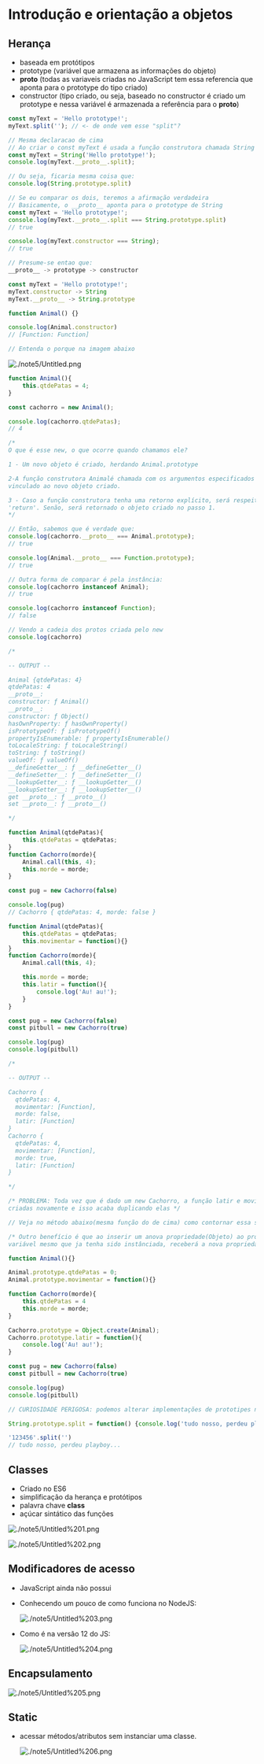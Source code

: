 # Introdução e orientação a objetos

## Herança

- baseada em protótipos
- prototype (variável que armazena as informações do objeto)
- __proto__ (todas as variaveis criadas no JavaScript tem essa referencia que aponta para o prototype do tipo criado)
- constructor (tipo criado, ou seja, baseado no constructor é criado um prototype e nessa variável  é armazenada a referência para o __proto__)

```jsx
const myText = 'Hello prototype!';
myText.split(''); // <- de onde vem esse "split"?

// Mesma declaracao de cima
// Ao criar o const myText é usada a função construtora chamada String e toda função construtora possui um prototype atrelado a ela e a referência do __proto__ nela
const myText = String('Hello prototype!');
console.log(myText.__proto__.split);

// Ou seja, ficaria mesma coisa que:
console.log(String.prototype.split)

// Se eu comparar os dois, teremos a afirmação verdadeira
// Basicamente, o __proto__ aponta para o prototype de String
const myText = 'Hello prototype!';
console.log(myText.__proto__.split === String.prototype.split)
// true

console.log(myText.constructor === String);
// true

// Presume-se entao que:
__proto__ -> prototype -> constructor

const myText = 'Hello prototype!';
myText.constructor -> String
myText.__proto__ -> String.prototype
```

```jsx
function Animal() {}

console.log(Animal.constructor)
// [Function: Function]

// Entenda o porque na imagem abaixo
```

![./note5/Untitled.png](https://github.com/vdonoladev/aprendendo-programacao/blob/master/Digital%20Innovation%20One/JavaScript%20ES6%20essencial/Recursos/note5/Untitled.png)

```jsx
function Animal(){
	this.qtdePatas = 4;
}

const cachorro = new Animal();

console.log(cachorro.qtdePatas);
// 4

/*
O que é esse new, o que ocorre quando chamamos ele?

1 - Um novo objeto é criado, herdando Animal.prototype

2-A função construtora Animalé chamada com os argumentos especificados e com o '"this'
vinculado ao novo objeto criado.

3 - Caso a função construtora tenha uma retorno explícito, será respeitado o seu
'return'. Senão, será retornado o objeto criado no passo 1.
*/

// Então, sabemos que é verdade que:
console.log(cachorro.__proto__ === Animal.prototype);
// true

console.log(Animal.__proto__ === Function.prototype);
// true

// Outra forma de comparar é pela instância:
console.log(cachorro instanceof Animal);
// true

console.log(cachorro instanceof Function);
// false

// Vendo a cadeia dos protos criada pelo new
console.log(cachorro)

/*

-- OUTPUT --

Animal {qtdePatas: 4}
qtdePatas: 4
__proto__:
constructor: ƒ Animal()
__proto__:
constructor: ƒ Object()
hasOwnProperty: ƒ hasOwnProperty()
isPrototypeOf: ƒ isPrototypeOf()
propertyIsEnumerable: ƒ propertyIsEnumerable()
toLocaleString: ƒ toLocaleString()
toString: ƒ toString()
valueOf: ƒ valueOf()
__defineGetter__: ƒ __defineGetter__()
__defineSetter__: ƒ __defineSetter__()
__lookupGetter__: ƒ __lookupGetter__()
__lookupSetter__: ƒ __lookupSetter__()
get __proto__: ƒ __proto__()
set __proto__: ƒ __proto__()

*/
```

```jsx
function Animal(qtdePatas){
	this.qtdePatas = qtdePatas;
}
function Cachorro(morde){
    Animal.call(this, 4);
    this.morde = morde;
}

const pug = new Cachorro(false)

console.log(pug)
// Cachorro { qtdePatas: 4, morde: false }
```

```jsx
function Animal(qtdePatas){
    this.qtdePatas = qtdePatas;
    this.movimentar = function(){}
}
function Cachorro(morde){
    Animal.call(this, 4);

    this.morde = morde;
    this.latir = function(){
        console.log('Au! au!');
    }
}

const pug = new Cachorro(false)
const pitbull = new Cachorro(true)

console.log(pug)
console.log(pitbull)

/*

-- OUTPUT --

Cachorro {
  qtdePatas: 4,
  movimentar: [Function],
  morde: false,
  latir: [Function]
}
Cachorro {
  qtdePatas: 4,
  movimentar: [Function],
  morde: true,
  latir: [Function]
}

*/

/* PROBLEMA: Toda vez que é dado um new Cachorro, a função latir e movimentar são
criadas novamente e isso acaba duplicando elas */

// Veja no método abaixo(mesma função do de cima) como contornar essa situação

/* Outro benefício é que ao inserir um anova propriedade(Objeto) ao prototype, a
variável mesmo que ja tenha sido instânciada, receberá a nova propriedade */

function Animal(){}

Animal.prototype.qtdePatas = 0;
Animal.prototype.movimentar = function(){}

function Cachorro(morde){
    this.qtdePatas = 4
    this.morde = morde;
}

Cachorro.prototype = Object.create(Animal);
Cachorro.prototype.latir = function(){
    console.log('Au! au!');
}

const pug = new Cachorro(false)
const pitbull = new Cachorro(true)

console.log(pug)
console.log(pitbull)
```

```jsx
// CURIOSIDADE PERIGOSA: podemos alterar implementações de prototipes nativos, exemplo do "split" do construtor String

String.prototype.split = function() {console.log('tudo nosso, perdeu playboy...');}

'123456'.split('')
// tudo nosso, perdeu playboy...
```

## Classes

- Criado no ES6
- simplificação da herança e protótipos
- palavra chave **class**
- açúcar sintático das funções

![./note5/Untitled%201.png](https://github.com/vdonoladev/aprendendo-programacao/blob/master/Digital%20Innovation%20One/JavaScript%20ES6%20essencial/Recursos/note5/Untitled%201.png)

![./note5/Untitled%202.png](https://github.com/vdonoladev/aprendendo-programacao/blob/master/Digital%20Innovation%20One/JavaScript%20ES6%20essencial/Recursos/note5/Untitled%202.png)

## Modificadores de acesso

- JavaScript ainda não possui
- Conhecendo um pouco de como funciona no NodeJS:

    ![./note5/Untitled%203.png](https://github.com/vdonoladev/aprendendo-programacao/blob/master/Digital%20Innovation%20One/JavaScript%20ES6%20essencial/Recursos/note5/Untitled%203.png)

- Como é na versão 12 do JS:

    ![./note5/Untitled%204.png](https://github.com/vdonoladev/aprendendo-programacao/blob/master/Digital%20Innovation%20One/JavaScript%20ES6%20essencial/Recursos/note5/Untitled%204.png)

## Encapsulamento

![./note5/Untitled%205.png](https://github.com/vdonoladev/aprendendo-programacao/blob/master/Digital%20Innovation%20One/JavaScript%20ES6%20essencial/Recursos/note5/Untitled%205.png)

## Static

- acessar métodos/atributos sem instanciar uma classe.

    ![./note5/Untitled%206.png](https://github.com/vdonoladev/aprendendo-programacao/blob/master/Digital%20Innovation%20One/JavaScript%20ES6%20essencial/Recursos/note5/Untitled%206.png)

